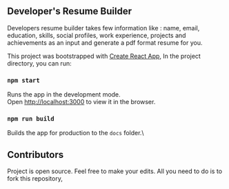 ## Developer's Resume Builder
Developers resume builder takes few information like : name, email, education, skills, social profiles, work experience, projects and achievements as an input and generate a pdf format resume for you.

This project was bootstrapped with [Create React App](https://github.com/facebook/create-react-app),
In the project directory, you can run:

### `npm start`
Runs the app in the development mode.\
Open [http://localhost:3000](http://localhost:3000) to view it in the browser.


### `npm run build`
Builds the app for production to the `docs` folder.\


## Contributors
Project is open source. Feel free to make your edits. All you need to do is to fork this repository,
